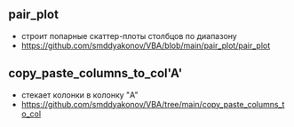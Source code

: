 ## pair_plot 
 - строит попарные скаттер-плоты столбцов по диапазону
 - https://github.com/smddyakonov/VBA/blob/main/pair_plot/pair_plot

## copy_paste_columns_to_col'A'
 - стекает колонки в колонку "A"
 - https://github.com/smddyakonov/VBA/tree/main/copy_paste_columns_to_col
